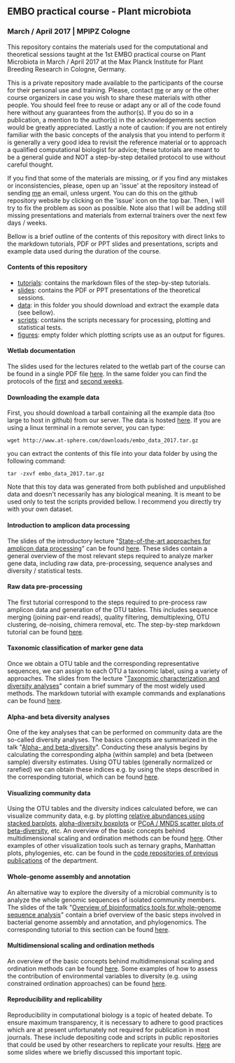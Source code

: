  ## EMBO practical course - Plant microbiota
 ### March / April 2017 | MPIPZ Cologne

This repository contains the materials used for the computational and theoretical
sessions taught at the 1st EMBO practical course on Plant Microbiota in March /
April 2017 at the Max Planck Institute for Plant Breeding Research in Cologne,
Germany.

This is a private repository made available to the participants of the course
for their personal use and training. Please, contact
[me](mailto:garridoo@mpipz.mpg.de) or any or the other course organizers in
case you wish to share these materials with other people. You should feel free
to reuse or adapt any or all of the code found here without any guarantees from
the author(s). If you do so in a publication, a mention to the author(s) in the
acknowledgements section would be greatly appreciated. Lastly a note of caution:
if you are not entirely familiar with the basic concepts of the analysis that
you intend to perform it is generally a very good idea to revisit the reference
material or to approach a qualified computational biologist for advice; these
tutorials are meant to be a general guide and NOT a step-by-step detailed
protocol to use without careful thought.

If you find that some of the materials are missing, or if you find any mistakes
or inconsistencies, please, open up an 'issue' at the repository instead of
sending [me](mailto:garridoo@mpipz.mpg.de) an email, unless urgent. You can
do this on the github repository website by clicking on the 'issue' icon on
the top bar. Then, I will try to fix the problem as soon as possible.
Note also that I will be adding still missing presentations and materials
from external trainers over the next few days / weeks.

Bellow is a brief outline of the contents of this repository with direct
links to the markdown tutorials, PDF or PPT slides and presentations, scripts
and example data used during the duration of the course.

#### Contents of this repository

* [tutorials](https://github.com/garridoo/embo_2017/tree/master/tutorials):
contains the markdown files of the step-by-step tutorials.
* [slides](https://github.com/garridoo/embo_2017/tree/master/slides):
contains the PDF or PPT presentations of the theoretical sessions.
* [data](https://github.com/garridoo/embo_2017/tree/master/data):
in this folder you should download and extract the example data (see bellow).
* [scripts](https://github.com/garridoo/embo_2017/tree/master/scripts):
contains the scripts necessary for processing, plotting and statistical tests.
* [figures](https://github.com/garridoo/embo_2017/tree/master/figures):
empty folder which plotting scripts use as an output for figures.

#### Wetlab documentation

The slides used for the lectures related to the wetlab part of the course
can be found in a single PDF file
[here](https://github.com/garridoo/embo_2017/blob/master/slides/wetlab.pdf).
In the same folder you can find the protocols of the
[first](https://github.com/garridoo/embo_2017/blob/master/slides/protocols_1.pdf)
and
[second weeks](https://github.com/garridoo/embo_2017/blob/master/slides/wetlab.pdf).

#### Downloading the example data

First, you should download a tarball containing all the example data (too large
to host in github) from our server. The data is hosted
[here](http://www.at-sphere.com/downloads/embo_data_2017.tar.gz).
If you are using a linux terminal in a remote server, you can type:

`wget http://www.at-sphere.com/downloads/embo_data_2017.tar.gz`

you can extract the contents of this file into your data folder by using the
following command:

`tar -zxvf embo_data_2017.tar.gz`

Note that this toy data was generated from both published and unpublished
data and doesn't necessarily has any biological meaning. It is meant to be
used only to test the scripts provided bellow. I recommend you directly try
with your own dataset.

#### Introduction to amplicon data processing

The slides of the introductory lecture "[State-of-the-art approaches for
amplicon data processing](https://github.com/garridoo/embo_2017/blob/master/slides/pre_processing_slides.pdf)"
can be found [here](https://github.com/garridoo/embo_2017/blob/master/slides/pre_processing_slides.pdf).
These slides contain a general overview of the most relevant steps required
to analyze marker gene data, including raw data, pre-processing, sequence
analyses and diversity / statistical tests.

#### Raw data pre-processing

The first tutorial correspond to the steps required to pre-process raw
amplicon data and generation of the OTU tables. This includes sequence
merging (joining pair-end reads), quality filtering, demultiplexing,
OTU clustering, de-noising, chimera removal, etc. The step-by-step
markdown tutorial can be found
[here](https://github.com/garridoo/embo_2017/blob/master/tutorials/pre_processing.md).

#### Taxonomic classification of marker gene data

Once we obtain a OTU table and the corresponding representative sequences,
we can assign to each OTU a taxonomic label, using a variety of approaches.
The slides from the lecture
"[Taxonomic characterization and diversity analyses](https://github.com/garridoo/embo_2017/blob/master/slides/taxonomy_slides.pdf)"
contain a brief summary of the most widely used methods. The markdown tutorial
with example commands and explanations can be found
[here](https://github.com/garridoo/embo_2017/blob/master/tutorials/taxonomy.md).

#### Alpha-and beta diversity analyses

One of the key analyses that can be performed on community data are the
so-called diversity analyses. The basics concepts are summarized in the talk
"[Alpha- and beta-diversity](https://github.com/garridoo/embo_2017/blob/master/slides/diversity.pdf)".
Conducting these analysis begins by calculating the corresponding alpha
(within sample) and beta (between sample) diversity estimates. Using
OTU tables (generally normalized or rarefied) we can obtain these indices
e.g. by using the steps described in the corresponding tutorial, which can be
found
[here](https://github.com/garridoo/embo_2017/blob/master/tutorials/diversity.md).

#### Visualizing community data

Using the OTU tables and the diversity indices calculated before, we can
visualize community data, e.g. by plotting
[relative abundances using stacked barplots](https://github.com/garridoo/embo_2017/blob/master/scripts/stacked_barplots.R),
[alpha-diversity boxplots](https://github.com/garridoo/embo_2017/blob/master/scripts/alpha_diversity.R) or
[PCoA / MNDS scatter plots of beta-diversity](https://github.com/garridoo/embo_2017/blob/master/scripts/beta_diversity.R), etc.
An overview of the basic concepts behind multidimensional scaling and ordination
methods can be found
[here](https://github.com/garridoo/embo_2017/blob/master/slides/ordination_methods.pdf).
Other examples of other visualization tools such as ternary graphs, Manhattan
plots, phylogenies, etc. can be found in the
[code repositories of previous publications](http://www.mpipz.mpg.de/R_scripts)
of the department.

#### Whole-genome assembly and annotation

An alternative way to explore the diversity of a microbial community is to
analyze the whole genomic sequences of isolated community members. The slides
of the talk
"[Overview of bioinformatics tools for whole-genome sequence analysis](https://github.com/garridoo/embo_2017/blob/master/slides/wgs.pdf)"
contain a brief overview of the basic steps involved in bacterial genome
assembly and annotation, and phylogenomics. The corresponding tutorial to
this section can be found
[here](https://github.com/garridoo/embo_2017/blob/master/tutorials/wgs.md).

#### Multidimensional scaling and ordination methods

An overview of the basic concepts behind multidimensional scaling and ordination
methods can be found
[here](https://github.com/garridoo/embo_2017/blob/master/slides/ordination_methods.pdf).
Some examples of how to assess the contribution of environmental variables to
diversity (e.g. using constrained ordination approaches) can be found
[here](https://github.com/garridoo/embo_2017/blob/master/scripts/cpcoa.R).

#### Reproducibility and replicability

Reproducibility in computational biology is a topic of heated debate.
To ensure maximum transparency, it is necessary to adhere to good practices
which are at present unfortunately not required for publication in most
journals. These include depositing code and scripts in public repositories
that could be used by other researchers to replicate your results.
[Here](https://github.com/garridoo/embo_2017/blob/master/slides/reproducibility.pdf)
are some slides where we briefly discussed this important topic.
